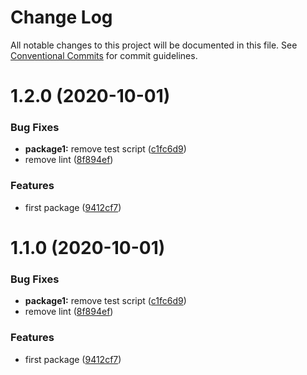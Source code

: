 # Change Log

All notable changes to this project will be documented in this file.
See [Conventional Commits](https://conventionalcommits.org) for commit guidelines.

# 1.2.0 (2020-10-01)


### Bug Fixes

* **package1:** remove test script ([c1fc6d9](https://github.com/prxg22/teste/commit/c1fc6d9b61dd0950f9bca403650a3c3a86e4f26b))
* remove lint ([8f894ef](https://github.com/prxg22/teste/commit/8f894ef3f9f25a19972324b160043b7e00fc245d))


### Features

* first package ([9412cf7](https://github.com/prxg22/teste/commit/9412cf7fc412982f55d6f9d1aea8cdfa89e0025c))





# 1.1.0 (2020-10-01)


### Bug Fixes

* **package1:** remove test script ([c1fc6d9](https://github.com/prxg22/teste/commit/c1fc6d9b61dd0950f9bca403650a3c3a86e4f26b))
* remove lint ([8f894ef](https://github.com/prxg22/teste/commit/8f894ef3f9f25a19972324b160043b7e00fc245d))


### Features

* first package ([9412cf7](https://github.com/prxg22/teste/commit/9412cf7fc412982f55d6f9d1aea8cdfa89e0025c))
